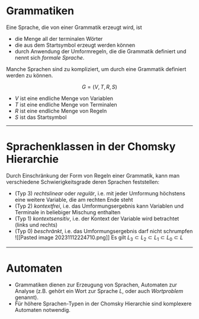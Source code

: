 # Grammatiken

Eine Sprache, die von einer Grammatik erzeugt wird, ist 
* die Menge all der terminalen Wörter
* die aus dem Startsymbol erzeugt werden können
* durch Anwendung der Umformregeln, die die Grammatik definiert
und nennt sich *formale Sprache*.

Manche Sprachen sind zu kompliziert, um durch eine Grammatik definiert werden zu können.

$$G=(V,T,R,S)$$

* $V$ ist eine endliche Menge von Variablen
* $T$ ist eine endliche Menge von Terminalen
* $R$ ist eine endliche Menge von Regeln
* $S$ ist das Startsymbol

---
# Sprachenklassen in der Chomsky Hierarchie
Durch Einschränkung der Form von Regeln einer Grammatik, kann man verschiedene Schwierigkeitsgrade deren Sprachen feststellen:
* (Typ 3) *rechtslinear* oder *regulär*, i.e. mit jeder Umformung höchstens eine weitere Variable, die am rechten Ende steht
* (Typ 2) *kontextfrei*, i.e. das Umformungsergebnis kann Variablen und Terminale in beliebiger Mischung enthalten
* (Typ 1) *kontextsensitiv*, i.e. der Kontext der Variable wird betrachtet (links und rechts)
* (Typ 0) *beschränkt*, i.e. das Umformungsergebnis darf nicht schrumpfen
![[Pasted image 20231112224710.png]]
Es gilt $L_3 \subset L_2 \subset L_1 \subset L_0 \subset L$

---
# Automaten
+ Grammatiken dienen zur Erzeugung von Sprachen, Automaten zur Analyse (z.B. gehört ein Wort zur Sprache $L$, oder auch *Wortproblem* genannt).
+ Für höhere Sprachen-Typen in der Chomsky Hierarchie sind komplexere Automaten notwendig.